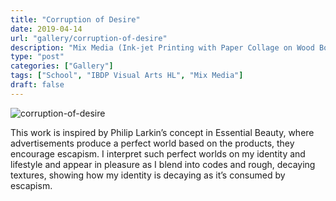 ```yaml
---
title: "Corruption of Desire"
date: 2019-04-14
url: "gallery/corruption-of-desire"
description: "Mix Media (Ink-jet Printing with Paper Collage on Wood Board); 45(W) x 60(H) cm"
type: "post"
categories: ["Gallery"]
tags: ["School", "IBDP Visual Arts HL", "Mix Media"]
draft: false
---
```


![corruption-of-desire](/images/post/VA/corruption-of-desire.jpg)

This work is inspired by Philip Larkin’s concept in Essential Beauty, where advertisements produce a perfect world based on the products, they encourage escapism. I interpret such perfect worlds on my identity and lifestyle and appear in pleasure as I blend into codes and rough, decaying textures, showing how my identity is decaying as it’s consumed by escapism.

